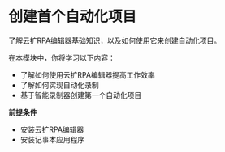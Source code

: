 # 创建首个自动化项目
了解云扩RPA编辑器基础知识，以及如何使用它来创建自动化项目。

在本模块中，你将学习以下内容：
- 了解如何使用云扩RPA编辑器提高工作效率
- 了解如何实现自动化录制
-  基于智能录制器创建第一个自动化项目

**前提条件**

- 安装云扩RPA编辑器
- 安装记事本应用程序


